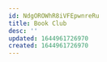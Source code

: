 ```yaml
---
id: NdgOROWhR8iVFEpwnreRu
title: Book Club
desc: ''
updated: 1644961726970
created: 1644961726970
---
```



